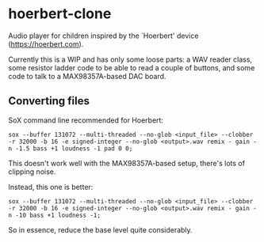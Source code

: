 # hoerbert-clone
Audio player for children inspired by the `Hoerbert' device (https://hoerbert.com).

Currently this is a WIP and has only some loose parts: a WAV reader class, some resistor ladder code to be able to read a couple of buttons, and some code to talk to a MAX98357A-based DAC board.

## Converting files

SoX command line recommended for Hoerbert:
```
sox --buffer 131072 --multi-threaded --no-glob <input_file> --clobber -r 32000 -b 16 -e signed-integer --no-glob <output>.wav remix - gain -n -1.5 bass +1 loudness -1 pad 0 0;
```
This doesn't work well with the MAX98357A-based setup, there's lots of clipping noise.

Instead, this one is better:
```
sox --buffer 131072 --multi-threaded --no-glob <input_file> --clobber -r 32000 -b 16 -e signed-integer --no-glob <output>.wav remix - gain -n -10 bass +1 loudness -1;
```
So in essence, reduce the base level quite considerably.